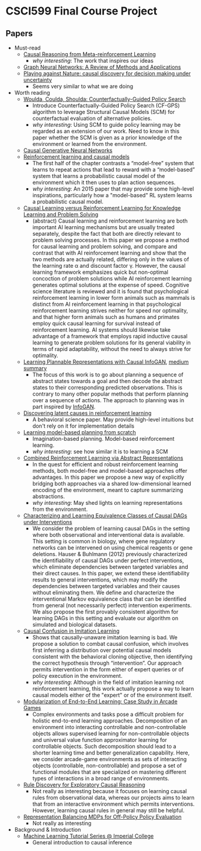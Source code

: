 # CSCI599 Final Course Project

## Papers

- Must-read
  * [Causal Reasoning from Meta-reinforcement Learning](https://arxiv.org/pdf/1901.08162.pdf)
    - *why interesting*: The work that inspires our ideas
  * [Graph Neural Networks: A Review of Methods and Applications](https://arxiv.org/pdf/1812.08434.pdf)
  * [Playing against Nature: causal discovery for decision making under uncertainty](https://arxiv.org/pdf/1807.01268.pdf)
    - Seems very similar to what we are doing
- Worth reading
  * [Woulda, Coulda, Shoulda: Counterfactually-Guided Policy Search](https://openreview.net/forum?id=BJG0voC9YQ)
    - Introduce Counterfactually-Guided Policy Search (CF-GPS) algorithm to leverage Structural Causal Models (SCM) for counterfactual evaluation of alternative policies.
    - *why interesting*: Using SCM to guide policy learning may be regarded as an extension of our work. Need to know in this paper whether the SCM is given as a prior knowledge of the environment or learned from the environment.
  * [Causal Generative Neural Networks](https://arxiv.org/pdf/1711.08936.pdf)
  * [Reinforcement learning and causal models](http://gershmanlab.webfactional.com/pubs/RL_causal.pdf)
    - The first half of the chapter contrasts a “model-free” system that learns to repeat actions that lead to reward with a “model-based” system that learns a probabilistic causal model of the environment which it then uses to plan action sequences.
    - *why interesting*: An 2015 paper that may provide some high-level inspirations, particularly how a "model-based" RL system learns a probabilistic causal model.
  * [Causal Learning versus Reinforcement Learning for Knowledge Learning and Problem Solving](https://aaai.org/ocs/index.php/WS/AAAIW17/paper/view/15182/14741)
    - (abstract) Causal learning and reinforcement learning are both important AI learning mechanisms but are usually treated separately, despite the fact that both are directly relevant to problem solving processes. In this paper we propose a method for causal learning and problem solving, and compare and contrast that with AI reinforcement learning and show that the two methods are actually related, differing only in the values of the learning rate α and discount factor γ. However, the causal learning framework emphasizes quick but non-optimal concoction of problem solutions while AI reinforcement learning generates optimal solutions at the expense of speed. Cognitive science literature is reviewed and it is found that psychological reinforcement learning in lower form animals such as mammals is distinct from AI reinforcement learning in that psychological reinforcement learning strives neither for speed nor optimality, and that higher form animals such as humans and primates employ quick causal learning for survival instead of reinforcement learning. AI systems should likewise take advantage of a framework that employs rapid inductive causal learning to generate problem solutions for its general viability in terms of rapid adaptability, without the need to always strive for optimality.
  * [Learning Plannable Representations with Causal InfoGAN](https://arxiv.org/pdf/1807.09341.pdf), [medium summary](https://medium.com/arxiv-bytes/summary-learning-plannable-representations-with-causal-infogan-c357433b19be)
    - The focus of this work is to go about planning a sequence of abstract states towards a goal and then decode the abstract states to their corresponding predicted observations. This is contrary to many other popular methods that perform planning over a sequence of actions. The approach to planning was in part inspired by [InfoGAN](https://arxiv.org/pdf/1606.03657.pdf).
  * [Discovering latent causes in reinforcement learning](https://www.princeton.edu/~nivlab/papers/GershmanNormanNiv2015.pdf)
    - A behavioral science paper. May provide high-level intuitions but don't rely on it for implementation details
  * [Learning model-based planning from scratch](https://arxiv.org/pdf/1707.06170.pdf)
    - Imagination-based planning. Model-based reinforcement learning.
    - *why interesting*: see how similar it is to learning a SCM
  * [Combined Reinforcement Learning via Abstract Representations](https://arxiv.org/pdf/1809.04506.pdf)
    - In the quest for efficient and robust reinforcement learning methods, both model-free and model-based approaches offer advantages. In this paper we propose a new way of explicitly bridging both approaches via a shared low-dimensional learned encoding of the environment, meant to capture summarizing abstractions.
    - *why interesting*: May shed lights on learning representations from the environment.
  * [Characterizing and Learning Equivalence Classes of Causal DAGs under Interventions](https://docs.google.com/viewer?a=v&pid=sites&srcid=ZGVmYXVsdGRvbWFpbnxmYWltMTh3c2NhdXNhbG1sfGd4OjIwODIyNWVmMTc4NjQxNjM)
    - We consider the problem of learning causal DAGs in the setting where both observational and interventional data is available. This setting is common in biology, where gene regulatory networks can be intervened on using chemical reagents or gene deletions. Hauser & Buhlmann (2012) previously characterized the identifiability of causal DAGs under perfect interventions, which eliminate dependencies between targeted variables and their direct causes. In this paper, we extend these identifiability results to general interventions, which may modify the dependencies between targeted variables and their causes without eliminating them. We define and characterize the interventional Markov equivalence class that can be identified from general (not necessarily perfect) intervention experiments. We also propose the first provably consistent algorithm for learning DAGs in this setting and evaluate our algorithm on simulated and biological datasets.
  * [Causal Confusion in Imitation Learning](https://people.eecs.berkeley.edu/~dineshjayaraman/projects/causal_confusion_nips18.pdf)
    - Shows that causally-unaware imitation learning is bad. We propose a solution to combat causal confusion, which involves first inferring a distribution over potential causal models consistent with the behavioral cloning objective, then identifying the correct hypothesis through “intervention”. Our approach permits intervention in the form either of expert queries or of policy execution in the environment.
    - *why interesting*: Although in the field of imitation learning not reinforcement learning, this work actually propose a way to learn causal models either of the "expert" or of the environment itself.
  * [Modularization of End-to-End Learning: Case Study in Arcade Games](https://arxiv.org/pdf/1901.09895.pdf)
    - Complex environments and tasks pose a difficult problem for holistic end-to-end learning approaches. Decomposition of an environment into interacting controllable and non-controllable objects allows supervised learning for non-controllable objects and universal value function approximator learning for controllable objects. Such decomposition should lead to a shorter learning time and better generalization capability. Here, we consider arcade-game environments as sets of interacting objects (controllable, non-controllable) and propose a set of functional modules that are specialized on mastering different types of interactions in a broad range of environments.
  * [Rule Discovery for Exploratory Causal Reasoning](http://eda.mmci.uni-saarland.de/pubs/2018/dice-budhathoki,boley.vreeken-nipscl.pdf)
    - Not really as interesting because it focuses on learning causal rules from observational data, whereas our projects aims to learn that from an interactive environment which permits interventions. However, learning causal rules in general may still be helpful.
  * [Representation Balancing MDPs for Off-Policy Policy Evaluation](https://arxiv.org/pdf/1805.09044.pdf)
    - Not really as interesting
- Background & Introduction
  * [Machine Learning Tutorial Series @ Imperial College](http://www.homepages.ucl.ac.uk/~ucgtrbd/talks/imperial_causality.pdf)
    - General introduction to causal inference
